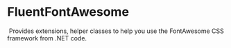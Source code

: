 ﻿# FluentFontAwesome
﻿
﻿Provides extensions, helper classes to help you use the FontAwesome CSS framework from .NET code.
